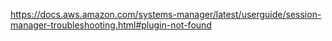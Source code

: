 https://docs.aws.amazon.com/systems-manager/latest/userguide/session-manager-troubleshooting.html#plugin-not-found